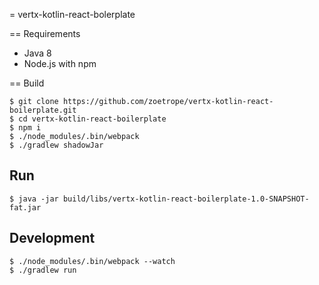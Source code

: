 = vertx-kotlin-react-bolerplate

== Requirements

* Java 8
* Node.js with npm

== Build

```
$ git clone https://github.com/zoetrope/vertx-kotlin-react-boilerplate.git
$ cd vertx-kotlin-react-boilerplate
$ npm i
$ ./node_modules/.bin/webpack
$ ./gradlew shadowJar
```

## Run

```
$ java -jar build/libs/vertx-kotlin-react-boilerplate-1.0-SNAPSHOT-fat.jar
```

## Development

```
$ ./node_modules/.bin/webpack --watch
$ ./gradlew run
```
